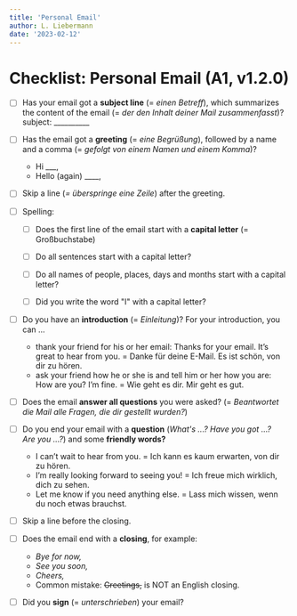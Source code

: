 ```yaml
---
title: 'Personal Email'
author: L. Liebermann
date: '2023-02-12'
---
```


# Checklist: Personal Email (A1, v1.2.0)

- [ ] Has your email got a **subject line** (= _einen Betreff_), which summarizes the content of the email (= _der den Inhalt deiner Mail zusammenfasst_)? subject: \_\_\_\_\_\_\_\_\_\_

- [ ] Has the email got a **greeting** (= _eine Begrüßung_), followed by a name and a comma (= _gefolgt von einem Namen und einem Komma_)? 
  
     - Hi \_\_\_,
     - Hello (again) \_\_\_\_,

- [ ] Skip a line (_= überspringe eine Zeile_) after the greeting.

- [ ] Spelling:
  
     - [ ] Does the first line of the email start with a **capital letter** (= Großbuchstabe)
  
     - [ ] Do all sentences start with a capital letter?
  
     - [ ] Do all names of people, places, days and months start with a capital letter?
  
     - [ ] Did you write the word "I" with a capital letter?

- [ ] Do you have an **introduction** (= _Einleitung_)? For your introduction, you can \...
  
     - thank your friend for his or her email: Thanks for your email. It’s great to hear from you. = Danke für deine E-Mail. Es ist schön, von dir zu hören.
     - ask your friend how he or she is and tell him or her how you are: How are you? I’m fine. = Wie geht es dir. Mir geht es gut.

- [ ] Does the email **answer all questions** you were asked? (= _Beantwortet die Mail alle Fragen, die dir gestellt wurden?_)

- [ ] Do you end your email with a **question** (_What's ...? Have you got ...? Are you ...?_) and some **friendly words?**
  
     - I can’t wait to hear from you. = Ich kann es kaum erwarten, von dir zu hören.
     - I’m really looking forward to seeing you! = Ich freue mich wirklich, dich zu sehen.
     - Let me know if you need anything else. = Lass mich wissen, wenn du noch etwas brauchst.

- [ ] Skip a line before the closing.

- [ ] Does the email end with a **closing**, for example: 
    
    - _Bye for now,_
    - _See you soon,_
    - _Cheers,_
    - Common mistake: ~~Greetings,~~ is NOT an English closing.

- [ ] Did you **sign** (= _unterschrieben_) your email?

